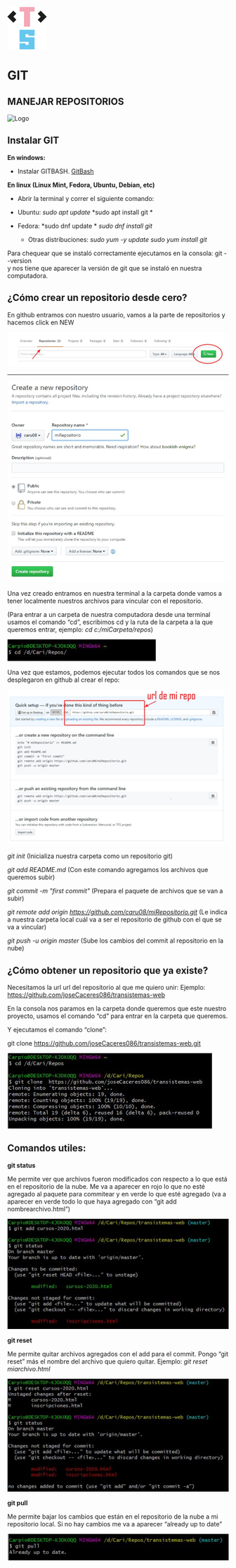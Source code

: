 ![LogoTransistemas](https://github.com/transistemas/apuntes/blob/master/archivos/logo-transistemas.svg)


# GIT 

## MANEJAR REPOSITORIOS

![Logo](https://miro.medium.com/max/910/1*BCZkmZR1_YzDZy22Vn4uUw.png)


## Instalar GIT
**En windows:**

- Instalar GITBASH. 
 [GitBash](https://gitforwindows.org/)
 
**En linux (Linux Mint, Fedora, Ubuntu, Debian, etc)**

- Abrir la terminal y correr el siguiente comando: 
- Ubuntu: 	*sudo apt update*
*sudo apt install git *

- Fedora: 	*sudo dnf update *
*sudo dnf install git*

	- Otras distribuciones:
*sudo yum -y update*
*sudo yum install git*

Para chequear que se instaló correctamente ejecutamos en la consola:
git --version	
y nos tiene que aparecer la versión de git que se instaló en nuestra computadora.

## ¿Cómo crear un repositorio desde cero?

En github entramos con nuestro usuario, vamos a la parte de repositorios y hacemos click en NEW

![newrepo1](https://github.com/transistemas/apuntes/blob/master/archivos/tutorialgit/newrepo1.jpg)

-------------------------------------------------------------------------------------------------

![newrepo2](https://github.com/transistemas/apuntes/blob/master/archivos/tutorialgit/newrepo2.jpg)


Una vez creado entramos en nuestra terminal a la carpeta donde vamos a tener localmente nuestros archivos para vincular con el repositorio.

(Para entrar a un carpeta de nuestra computadora desde una terminal usamos el comando “cd”, escribimos cd y la ruta de la carpeta a la que queremos entrar, ejemplo: 
*cd c:/miCarpeta/repos*)

![newrepo3](https://github.com/transistemas/apuntes/blob/master/archivos/tutorialgit/newrepo3.JPG)


Una vez que estamos, podemos ejecutar todos los comandos que se nos desplegaron en github al crear el repo:

![newrepo4](https://github.com/transistemas/apuntes/blob/master/archivos/tutorialgit/newrepo4.JPG)


*git init*
(Inicializa nuestra carpeta como un repositorio git)

*git add README.md*
(Con este comando agregamos los archivos que queremos subir)

*git commit -m "first commit"*
(Prepara el paquete de archivos que se van a subir)

*git remote add origin https://github.com/caru08/miRepositorio.git*
(Le indica a nuestra carpeta local cuál va a ser el repositorio de github con el que se va a vincular)

*git push -u origin master*
(Sube los cambios del commit al repositorio en la nube)



## ¿Cómo obtener un repositorio que ya existe?

Necesitamos la url url del repositorio al que me quiero unir:
Ejemplo: https://github.com/joseCaceres086/transistemas-web

En la consola nos paramos en la carpeta donde queremos que este nuestro proyecto, usamos el comando “cd” para entrar en la carpeta que queremos.

Y ejecutamos el comando “clone”:

git clone https://github.com/joseCaceres086/transistemas-web.git

![newrepo5](https://github.com/transistemas/apuntes/blob/master/archivos/tutorialgit/newrepo5.JPG)


## Comandos utiles:

**git status**

Me permite ver que archivos fueron modificados con respecto a lo que está en el repositorio de la nube. Me va a aparecer en rojo lo que no esté agregado al paquete para commitear y en verde lo que esté agregado (va a aparecer en verde todo lo que haya agregado con “git add nombrearchivo.html”)

![newrepo6](https://github.com/transistemas/apuntes/blob/master/archivos/tutorialgit/newrepo6.JPG)

**git reset**

Me permite quitar archivos agregados con el add para el commit. Pongo “git reset” más el nombre del archivo que quiero quitar. Ejemplo: *git reset miarchivo.html*

![newrepo7](https://github.com/transistemas/apuntes/blob/master/archivos/tutorialgit/newrepo7.JPG)


**git pull**

Me permite bajar los cambios que están en el repositorio de la nube a mi repositorio local. Si no hay cambios me va a aparecer “already up to date”

![newrepo8](https://github.com/transistemas/apuntes/blob/master/archivos/tutorialgit/newrepo8.JPG)






